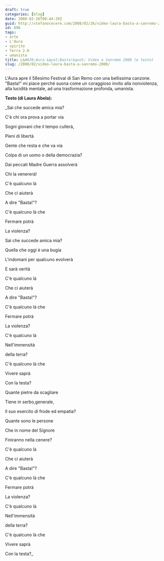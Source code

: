 ```yaml
---
draft: true
categories: [blog]
date: 2008-02-26T00:44:29Z
guid: http://stefanocecere.com/2008/02/26/video-laura-basta-a-sanremo-2008/
id: 696
tags:
- arte
- L'Aura
- spirito
- Terra 2.0
- umanista
title: L&#039;Aura &quot;Basta!&quot; Video a Sanremo 2008 (e testo)
slug: /2008/02/video-laura-basta-a-sanremo-2008/
---
```


L'Aura apre il 58esimo Festival di San Remo con una bellissima canzone. "Basta!" mi piace perché suona come un coraggioso invito alla nonviolenza, alla lucidità mentale, ad una trasformazione profonda, umanista.

**Testo (di Laura Abela):**
  
_Sai che succede amica mia?
  
C'è chi ora prova a portar via
  
Sogni giovani che il tempo cullerà,
  
Pieni di libertà
  
Gente che resta e che va via
  
Colpa di un uomo o della democrazia?
  
Dai peccati Madre Guerra assolverà
  
Chi la venererà!
  
C'è qualcuno là
  
Che ci aiuterà
  
A dire "Basta!"?
  
C'è qualcuno là che
  
Fermare potrà
  
La violenza?
  
Sai che succede amica mia?
  
Quella che oggi è una bugia
  
L'indomani per qualcuno evolverà
  
E sarà verità
  
C'è qualcuno là
  
Che ci aiuterà
  
A dire "Basta!"?
  
C'è qualcuno là che
  
Fermare potrà
  
La violenza?
  
C'è qualcuno là
  
Nell'immensità
  
della terra?
  
C'è qualcuno là che
  
Vivere saprà
  
Con la testa?
  
Quante pietre da scagliare
  
Tiene in serbo,generale,
  
Il suo esercito di frode ed empatia?
  
Quante sono le persone
  
Che in nome del Signore
  
Finiranno nella cenere?
  
C'è qualcuno là
  
Che ci aiuterà
  
A dire "Basta!"?
  
C'è qualcuno là che
  
Fermare potrà
  
La violenza?
  
C'è qualcuno là
  
Nell'immensità
  
della terra?
  
C'è qualcuno là che
  
Vivere saprà
  
Con la testa?_